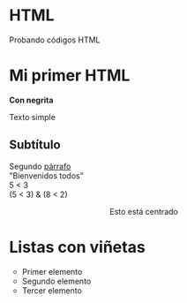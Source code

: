 # HTML
Probando códigos HTML
<!DOCTYPE html>
<html lang="es">
<head>
  <meta charset="UTF-8">
  <title>Hola mundo</title>
</head>
<body>

  <h1>Mi primer HTML</h1>
  <b>Con negrita</b>
  <p>Texto simple</p>

  <h2>Subtítulo</h2>
  <p>
    Segundo <u>párrafo</u><br>
    "Bienvenidos todos"<br>
    5 &lt; 3<br>
    (5 &lt; 3) &amp; (8 &lt; 2)
  </p>

  <center>
    Esto está centrado &nbsp;&nbsp;&nbsp;
  </center>

  <h1>Listas con viñetas</h1>
  <ul type="circle">
    <li>Primer elemento</li>
    <li>Segundo elemento</li>
    <li>Tercer elemento</li>
  </ul>

</body>
</html>
